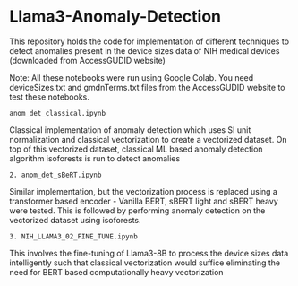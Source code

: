 # Llama3-Anomaly-Detection

This repository holds the code for implementation of different techniques to detect anomalies present in the device sizes data of NIH medical devices (downloaded from AccessGUDID website)

Note: All these notebooks were run using Google Colab. You need deviceSizes.txt and gmdnTerms.txt files from the AccessGUDID website to test these notebooks.
```
anom_det_classical.ipynb
```
Classical implementation of anomaly detection which uses SI unit normalization and classical vectorization to create a vectorized dataset. On top of this vectorized dataset, classical ML based anomaly detection algorithm isoforests is run to detect anomalies
```
2. anom_det_sBeRT.ipynb
```
Similar implementation, but the vectorization process is replaced using a transformer based encoder - Vanilla BERT, sBERT light and sBERT heavy were tested. This is followed by performing anomaly detection on the vectorized dataset using isoforests.
```
3. NIH_LLAMA3_02_FINE_TUNE.ipynb
```
This involves the fine-tuning of Llama3-8B to process the device sizes data intelligently such that classical vectorization would suffice eliminating the need for BERT based computationally heavy vectorization
